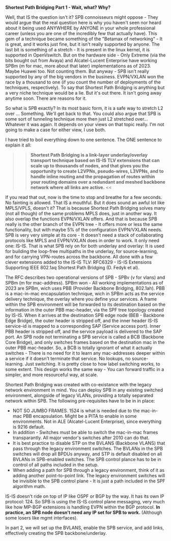 **Shortest Path Bridging Part 1 - Wait, what? Why?**

Well, that IS the question isn't it? SPB connoisseurs might oppose - They would argue that the real question here is why you haven't seen nor heard about it being used ANYWHERE by ANYONE in your whole professional career (unless you are one of the incredibly few that actually have).
This gem of a technique became something of the "Betamax of networking" - It is great, and it works just fine, but it isn't really supported by anyone. The last bit is something of a stretch - It is present in the linux kernel, it is supported in OpenVswitch. But on the hardware side - Only Extreme (via the bits bought out from Avaya) and Alcatel-Lucent Enterprise have working SPBm (m for mac, more about that later) implementations as of 2023. Maybe Huawei too. Not counting them. But anyway - SPB isn't really supported by any of the big vendors in the business. EVPN/VXLAN won the race by a thousand to one (if you count the number of deployments of the techniques, respectively). To say that Shortest Path Bridging is anything but a very niche technique would be a lie. But it's out there. It isn't going away anytime soon. There are reasons for it. 

So what is SPB exactly? In its most basic form, it is a safe way to stretch L2 over ... Something. We'll get back to that. You could also argue that SPB is some sort of tunneling technique more then just L2 stretched over... Whatever it was again. It depends on your views on that topic really. I'm not going to make a case for either view, I use both. 

I have tried to boil everything down to one sentence. The ONE sentence to explain it all: 

>> __Shortest Path Bridging is a link-layer underlay/overlay transport technique based on IS-IS TLV extensions that can scale up to thousands of nodes, and that gives you the opportunity to create L2VPNs, pseudo-wires, L3VPNs, and to handle inline routing and the propagation of routes within your routing domains over a redundant and meshed backbone network where all links are active.__ <<

If you read that out, now is the time to stop and breathe for a few seconds. No fainting is allowed. That IS a mouthful. But it does sound an awful lot like MPLS/VPLS, doesn't it? That is because Shortest Path Bridging solves many (not all though) of the same problems MPLS does, just in another way. It also overlap the functions EVPN/VXLAN offers. And that is because SPB really is the other branch of the EVPN tree - It offers more or less the same functionality, but with maybe 5% of the configuration EVPN/VXLAN needs. SPB is very very simple at its core - It doesn't need a stack of collaborating protocols like MPLS and EVPN/VXLAN does in order to work. It only need one: IS-IS. That is what SPB rely on for both underlay and overlay: It is used for building the loop-free multipaths in the underlay, for source-learning, and for carrying VPN-routes across the backbone. All done with a few clever extensions added to the IS-IS TLV: RFC6329 - IS-IS Extensions Supporting IEEE 802.1aq Shortest Path Bridging (D. Fedyk et al).

The RFC describes two operational versions of SPB - SPBv (v for vlans) and SPBm (m for mac-address). SPBm won - All working implementations as of 2023 are SPBm, wich uses PBB (Provider Backbone Bridging, 802.1ah). PBB is a mac-in-mac encapsulation technique, wich in SPBm acts as the service delivery technique, the overlay where you define your services. A frame within the SPB environment will be forwarded to its destination based on the information in the outer PBB mac-header, via the SPF tree topology created by IS-IS. When it arrives at the destination SPB edge node (BEB - Backbone Edge Bridge), the outer header is stripped off, and the inner header IS-IS service-id is mapped to a corresponding SAP (Service access port). Inner PBB header is stripped off, and the service payload is delivered to the SAP port. An SPB node not terminating a SPB service is called a BCB (Backbone Core Bridge), and only switches frames based on the destination mac in the outer PBB mac-header. So, a BCB is totally ignorant of what it actually switches - There is no need for it to learn any mac-addresses deeper within a service if it doesn't terminate that service.  No lookups, no source-learning. Just switching. It is pretty close to how label switching works, to some extent. This design works the same way - You can forward traffic in a simpler, and more resourceful way, at scale.

Shortest Path Bridging was created with co-existance with the legacy network environment in mind. You can deploy SPB in any existing switched environment, alongside of legacy VLANs, providing a totally separated network within SPB. The following pre-requisites have to be in in place:

* NOT SO JUMBO FRAMES. 1524 is what is needed due to the mac-in-mac PBB encapsulation. Might be a PITA to enable in some environments. Not in ALE (Alcatel-Lucent Enterprise), since everything is 9216 default.
* In addition - Switches must be able to switch the mac-in-mac frames transparantly. All major vendor's switches after 2010 can do that.
* It is best practice to disable STP on the BVLANS (Backbone VLANS) that pass through the legacy environment switches. The BVLANs in the SPB switches will drop all BPDUs anyway, and STP is default disabled on all BVLANs in SPB-enabled switches. The SPB control plance has to be in control of all paths included in the setup.
* When adding a path for SPB through a legacy environment, think of it as adding another point-to-point link. The legacy environment switches will be invisible to the SPB control plane - It is just a path included in the SPF algorithm math.

IS-IS doesn't ride on top of IP like OSPF or BGP by the way. It has its own IP protocol: 124. So SPB is using the IS-IS control plane messaging, very much like how MP-BGP extensions is handling EVPN within the BGP protocol. 
__In practice, an SPB node doesn't need any IP set for SPB to work.__ (Although some losers like mgmt interfaces).

In part 2, we will set up the BVLANS, enable the SPB service, and add links, effectively creating the SPB backbone/underlay.